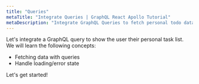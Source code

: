 ```yaml
---
title: "Queries"
metaTitle: "Integrate Queries | GraphQL React Apollo Tutorial"
metaDescription: "Integrate GraphQL Queries to fetch personal todo data and handle loading or error state."
---
```


Let's integrate a GraphQL query to show the user their personal task list.
We will learn the following concepts:

- Fetching data with queries
- Handle loading/error state

Let's get started!
